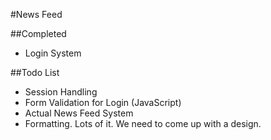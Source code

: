 #News Feed

##Completed
- Login System

##Todo List
- Session Handling
- Form Validation for Login (JavaScript)
- Actual News Feed System
- Formatting. Lots of it. We need to come up with a design.
